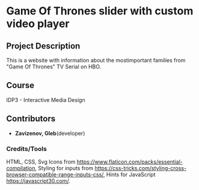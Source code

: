 # Game Of Thrones slider with custom video player

## Project Description
This is a website with information about the mostimportant families from "Game Of Thrones" TV Serial on HBO. 

## Course

IDP3 - Interactive Media Design

## Contributors

- **Zavizenov, Gleb**(developer)

### Credits/Tools
HTML, CSS, Svg Icons from https://www.flaticon.com/packs/essential-compilation, Styling for inputs from https://css-tricks.com/styling-cross-browser-compatible-range-inputs-css/, Hints for JavaScript https://javascript30.com/.
